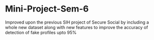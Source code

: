 # Mini-Project-Sem-6
Improved upon the previous SIH project of Secure Social by including a whole new dataset along with new features to improve the accuracy of detection of fake profiles upto 95%
 
